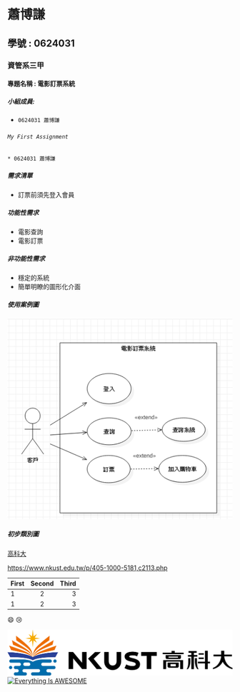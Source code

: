 # 蕭博謙
## 學號 : 0624031
### 資管系三甲
#### 專題名稱 : 電影訂票系統
##### 小組成員:

* `0624031 蕭博謙`

###### `My First Assignment`	
```
* 0624031 蕭博謙
```
##### 需求清單
* 訂票前須先登入會員

##### 功能性需求
* 電影查詢
* 電影訂票
##### 非功能性需求
* 穩定的系統
* 簡單明瞭的圖形化介面
##### 使用案例圖
![NKFUST](u.PNG "第一科大")

##### 初步類別圖
[高科大](https://www.nkust.edu.tw/p/405-1000-5181,c2113.php)

<https://www.nkust.edu.tw/p/405-1000-5181,c2113.php>

|First|Second|Third|
|:------|:------:|------:|
|1|2|3|
|1|2|3|

:smile:
:cry:

![NKFUST](nkust.png "第一科大")
[![Everything Is AWESOME](https://img.youtube.com/vi/StTqXEQ2l-Y/0.jpg)](https://www.youtube.com/watch?v=StTqXEQ2l-Y "Everything Is AWESOME")




